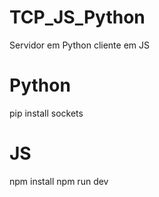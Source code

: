 # TCP_JS_Python
Servidor em Python cliente em JS

# Python
pip install sockets

# JS
npm install
npm run dev
